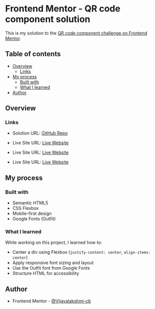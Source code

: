 # Frontend Mentor - QR code component solution

This is my solution to the [QR code component challenge on Frontend Mentor](https://www.frontendmentor.io/challenges/fem-qr-code-iux_sIO_H).

## Table of contents

- [Overview](#overview)
  - [Links](#links)
- [My process](#my-process)
  - [Built with](#built-with)
  - [What I learned](#what-i-learned)
- [Author](#author)

## Overview

### Links

- Solution URL: [GitHub Repo](https://github.com/Vijayalakshmi-cb/fem-qr-code)

- Live Site URL: [Live Website](https://Vijayalakshmi-cb.github.io/fem-qr-code/)

- Live Site URL: [Live Website](https://Vijayalakshmi-cb.github.io/fem-qr-code)

- Live Site URL: [Live Website](https://Vijayalakshmi-cb.github.io/fem-qr-code/)


## My process

### Built with

- Semantic HTML5
- CSS Flexbox
- Mobile-first design
- Google Fonts (Outfit)

### What I learned

While working on this project, I learned how to:
- Center a div using Flexbox (`justify-content: center`, `align-items: center`)
- Apply responsive font sizing and layout
- Use the Outfit font from Google Fonts
- Structure HTML for accessibility

## Author

- Frontend Mentor - [@Vijayalakshmi-cb](https://www.frontendmentor.io/profile/Vijayalakshmi-cb)
